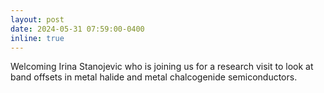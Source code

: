 ```yaml
---
layout: post
date: 2024-05-31 07:59:00-0400
inline: true
---
```


Welcoming Irina Stanojevic who is joining us for a research visit to look at band offsets in metal halide and metal chalcogenide semiconductors.
